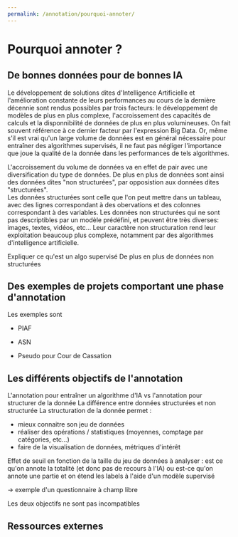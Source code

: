 ```yaml
---
permalink: /annotation/pourquoi-annoter/
---
```


# Pourquoi annoter ? 

## De bonnes données pour de bonnes IA 

Le développement de solutions dites d'Intelligence Artificielle et l'amélioration constante de leurs performances
au cours de la dernière décennie sont rendus possibles par trois facteurs: le développement de modèles 
de plus en plus complexe, l'accroissement des capacités de calculs et la disponnibilité de données de 
plus en plus volumineuses. On fait souvent référence à ce dernier facteur par l'expression Big Data. Or, même 
s'il est vrai qu'un large volume de données est en général nécessaire pour entraîner des algorithmes supervisés,
il ne faut pas négliger l'importance que joue la qualité de la donnée dans les performances de tels algorithmes.

L'accroissement du volume de données va en effet de pair avec une diversification du type de données. De plus en 
plus de données sont ainsi des données dites "non structurées", par opposistion aux données dites "structurées".  
Les données structurées sont celle que l'on peut mettre dans un tableau, avec des lignes correspondant à des obervations et 
des colonnes correspondant à des variables. Les données non structurées qui ne sont pas descriptibles par un modèle
prédéfini, et peuvent être très diverses: images, textes, vidéos, etc... Leur caractère non structuration rend leur
exploitation beaucoup plus complexe, notamment par des algorithmes d'intelligence artificielle. 

Expliquer ce qu'est un algo supervisé 
De plus en plus de données non structurées


## Des exemples de projets comportant une phase d'annotation 

Les exemples sont 
- PIAF

- ASN 
 
- Pseudo pour Cour de Cassation 

## Les différents objectifs de l'annotation 

L'annotation pour entraîner un algorithme d'IA vs l'annotation pour structurer de la donnée
La différence entre données structurées et non structurée
La structuration de la donnée permet : 
- mieux connaitre son jeu de données 
- réaliser des opérations / statistiques (moyennes, comptage par catégories, etc...)
- faire de la visualisation de données, métriques d'intérêt

Effet de seuil en fonction de la taille du jeu de données à analyser : est ce qu'on annote 
la totalité (et donc pas de recours à l'IA) ou est-ce qu'on annote une partie et on étend les labels à l'aide 
d'un modèle supervisé

-> exemple d'un questionnaire à champ libre 

Les deux objectifs ne sont pas incompatibles 


## Ressources externes 